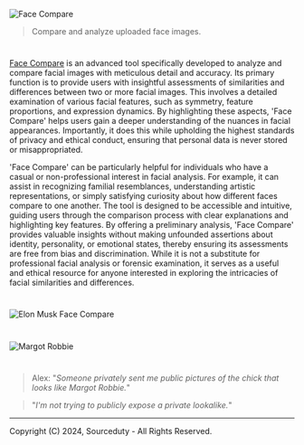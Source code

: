 ![Face Compare](https://github.com/sourceduty/Face_Compare/assets/123030236/9fe18614-c0d7-49c7-9fd7-ab9b4d11e5f9)

> Compare and analyze uploaded face images.

#

[Face Compare](https://chatgpt.com/g/g-DEjaX4w55-face-compare) is an advanced tool specifically developed to analyze and compare facial images with meticulous detail and accuracy. Its primary function is to provide users with insightful assessments of similarities and differences between two or more facial images. This involves a detailed examination of various facial features, such as symmetry, feature proportions, and expression dynamics. By highlighting these aspects, 'Face Compare' helps users gain a deeper understanding of the nuances in facial appearances. Importantly, it does this while upholding the highest standards of privacy and ethical conduct, ensuring that personal data is never stored or misappropriated.

'Face Compare' can be particularly helpful for individuals who have a casual or non-professional interest in facial analysis. For example, it can assist in recognizing familial resemblances, understanding artistic representations, or simply satisfying curiosity about how different faces compare to one another. The tool is designed to be accessible and intuitive, guiding users through the comparison process with clear explanations and highlighting key features. By offering a preliminary analysis, 'Face Compare' provides valuable insights without making unfounded assertions about identity, personality, or emotional states, thereby ensuring its assessments are free from bias and discrimination. While it is not a substitute for professional facial analysis or forensic examination, it serves as a useful and ethical resource for anyone interested in exploring the intricacies of facial similarities and differences.

#

![Elon Musk Face Compare](https://github.com/sourceduty/Face_Compare/assets/123030236/a3f6c179-ce3f-4718-a7a6-34955f753990)

#

![Margot Robbie](https://github.com/user-attachments/assets/834b4554-6879-473f-9f9f-b3823664447d)

#

> Alex: "*Someone privately sent me public pictures of the chick that looks like Margot Robbie.*"

> "*I'm not trying to publicly expose a private lookalike.*"

***
Copyright (C) 2024, Sourceduty - All Rights Reserved.

